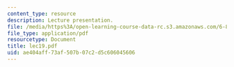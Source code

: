 ```yaml
---
content_type: resource
description: Lecture presentation.
file: /media/https%3A/open-learning-course-data-rc.s3.amazonaws.com/6-892-computational-models-of-discourse-spring-2004/ae404aff73af507b07c2d5c606045606_lec19.pdf
file_type: application/pdf
resourcetype: Document
title: lec19.pdf
uid: ae404aff-73af-507b-07c2-d5c606045606
---
```


